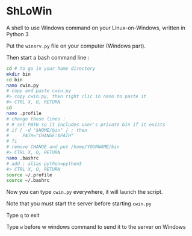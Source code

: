 # ShLoWin
A shell to use Windows command on your Linux-on-Windows, written in Python 3

Put the `winsrv.py` file on your computer (Windows part).

Then start a bash command line :

```bash
cd # to go in your home directory
mkdir bin
cd bin
nano cwin.py
# copy and paste cwin.py
#> copy cwin.py, then right clic in nano to paste it
#> CTRL X, O, RETURN
cd
nano .profile
# change those lines :
# # set PATH so it includes user's private bin if it exists
# if [ -d "$HOME/bin" ] ; then
#     PATH="CHANGE:$PATH"
# fi
# remove CHANGE and put /home/YOURNAME/bin
#> CTRL X, O, RETURN
nano .bashrc
# add : alias python=python3
#> CTRL X, O, RETURN
source ~/.profile
source ~/.bashrc
```

Now you can type `cwin.py` everywhere, it will launch the script.

Note that you must start the server before starting `cwin.py`

Type `q` to exit

Type `w` before w windows command to send it to the server on Windows
